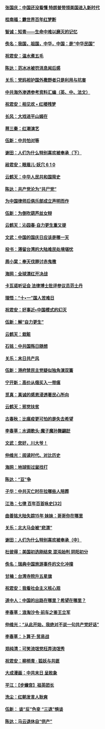 #### [张国庆：中国还没看懂 特朗普带领美国进入新时代](../pages/nsc993/n10764224.md?t=10070333?t=10070333) 

#### [桂南福：霸世界百年红梦断](../pages/nsc993/n10762380.md?t=10070333?t=10070333) 

#### [智诚：知青——生命中难以磨灭的记忆](../pages/nsc993/n10762372.md?t=10070333?t=10070333) 

#### [佚名：我国，祖国，中华，中国：是“中华民国”](../pages/nsc993/n10762366.md?t=10070333?t=10070333) 

#### [祝君安：温水煮五毛](../pages/nsc993/n10762362.md?t=10070333?t=10070333) 

#### [陈达：范冰冰被罚消息闻后感](../pages/nsc993/n10760142.md?t=10070333?t=10070333) 

#### [关乐：党妈袒护国外撒野者只是利用与坑害](../pages/nsc993/n10760019.md?t=10070333?t=10070333) 

#### [中共海外渗透参考资料汇编（英、中、法文）](../pages/nsc993/n10756055.md?t=10070333?t=10070333) 

#### [祝君安：相见欢  •  红楼残梦](../pages/nsc993/n10757542.md?t=10070333?t=10070333) 

#### [长风：大戏进平山姆在](../pages/nsc993/n10757155.md?t=10070333?t=10070333) 

#### [蒋三秦：红潮演艺](../pages/nsc993/n10756736.md?t=10070333?t=10070333) 

#### [伍新：中共怕对等](../pages/nsc993/n10754812.md?t=10070333?t=10070333) 

#### [谢田：人们为什么特别喜欢被奉承（下）](../pages/nsc993/n10755072.md?t=10070333?t=10070333) 

#### [祋君安：眼眉儿‧妖穴 6 1 0](../pages/nsc993/n10754802.md?t=10070333?t=10070333) 

#### [云鹤天：中华人民共和国简史](../pages/nsc993/n10753546.md?t=10070333?t=10070333) 

#### [陈达：共产党沦为“共尸党”](../pages/nsc993/n10753506.md?t=10070333?t=10070333) 

#### [为中国律师后俱乐部成立声明而作](../pages/nsc993/n10753359.md?t=10070333?t=10070333) 

#### [伍新：为倒吹葫芦丝女辩](../pages/nsc993/n10753300.md?t=10070333?t=10070333) 

#### [云鹤天：沁园春‧自力更生重又提](../pages/nsc993/n10752681.md?t=10070333?t=10070333) 

#### [文武：中国的国庆日应该是哪一天](../pages/nsc993/n10752564.md?t=10070333?t=10070333) 

#### [投书：滞留台湾的大陆难民处境堪忧](../pages/nsc993/n10751122.md?t=10070333?t=10070333) 

#### [周小棠：奉天伐罪讨赤鬼檄](../pages/nsc993/n10749279.md?t=10070333?t=10070333) 

#### [海网：全球漂红开决战](../pages/nsc993/n10747774.md?t=10070333?t=10070333) 

#### [卡瓦诺听证会 法律博士批评参议员范士丹](../pages/nsc993/n10748504.md?t=10070333?t=10070333) 

#### [理悟：“十•一”国人苦难日](../pages/nsc993/n10747763.md?t=10070333?t=10070333) 

#### [祝君安：好事近•中国模式的幻灭](../pages/nsc993/n10747755.md?t=10070333?t=10070333) 

#### [伍新：解“自力更生”](../pages/nsc993/n10747744.md?t=10070333?t=10070333) 

#### [云鹤天：栽赃](../pages/nsc993/n10747735.md?t=10070333?t=10070333) 

#### [石铭：中共国殇日随想](../pages/nsc993/n10747202.md?t=10070333?t=10070333) 

#### [关乐：末日共产风](../pages/nsc993/n10745398.md?t=10070333?t=10070333) 

#### [伍新：港府禁民主党疑似独角演双簧](../pages/nsc993/n10745393.md?t=10070333?t=10070333) 

#### [宁开新：高价从俄买入一带瘟](../pages/nsc993/n10745381.md?t=10070333?t=10070333) 

#### [觅真：真诚的感恩浸透著民心所向](../pages/nsc993/n10746220.md?t=10070333?t=10070333) 

#### [云鹤天：邪党扶贫](../pages/nsc993/n10745370.md?t=10070333?t=10070333) 

#### [古春秋：比瘟疫更可怕的是失去希望](../pages/nsc993/n10745352.md?t=10070333?t=10070333) 

#### [李春草：水调歌头‧魔子魔孙舞翩跹](../pages/nsc993/n10744963.md?t=10070333?t=10070333) 

#### [文武：您好，川大爷！](../pages/nsc993/n10739572.md?t=10070333?t=10070333) 

#### [仲维光：阅读时代、对比历史](../pages/nsc993/n10744494.md?t=10070333?t=10070333) 

#### [海网：地球街过鼠找打](../pages/nsc993/n10741404.md?t=10070333?t=10070333) 

#### [陈达：“豆”争](../pages/nsc993/n10741375.md?t=10070333?t=10070333) 

#### [子华：中共灭亡时在拉哪些人陪葬](../pages/nsc993/n10741320.md?t=10070333?t=10070333) 

#### [江浩：七律 百年百首咏史[32]](../pages/nsc993/n10741179.md?t=10070333?t=10070333) 

#### [曲善铭大陆失踪15年 妹妹：哥哥你在哪里](../pages/nsc993/n10738770.md?t=10070333?t=10070333) 

#### [关乐：北大马会被“悲漂”](../pages/nsc993/n10739482.md?t=10070333?t=10070333) 

#### [谢田：人们为什么特别喜欢被奉承（中）](../pages/nsc993/n10736705.md?t=10070333?t=10070333) 

#### [杜彼得：美国初选刚结束 混沌始判 阴阳初分](../pages/nsc993/n10734882.md?t=10070333?t=10070333) 

#### [佚名：瑞典中国旅游事件的文化冲撞](../pages/nsc993/n10731914.md?t=10070333?t=10070333) 

#### [甘楠：台湾寺院升五星旗](../pages/nsc993/n10731868.md?t=10070333?t=10070333) 

#### [祝君安：我看社会主义核心观](../pages/nsc993/n10731861.md?t=10070333?t=10070333) 

#### [道中人：中国的出路在哪里？希望在哪里？](../pages/nsc993/n10730399.md?t=10070333?t=10070333) 

#### [李春草：浪淘沙令‧前车之鉴王立军](../pages/nsc993/n10730200.md?t=10070333?t=10070333) 

#### [仲维光：“从此开始，我绝对不说一句共产党好话”](../pages/nsc993/n10722208.md?t=10070333?t=10070333) 

#### [李春草：卜算子·贸易战](../pages/nsc993/n10726893.md?t=10070333?t=10070333) 

#### [郑纯清：可笑流氓党枉弄流氓秀](../pages/nsc993/n10726849.md?t=10070333?t=10070333) 

#### [祝君安：柳梢青 · 狐妖与共匪](../pages/nsc993/n10726825.md?t=10070333?t=10070333) 

#### [大成漫画：中共末日 呈败象](../pages/nsc993/n10726516.md?t=10070333?t=10070333) 

#### [平江：【步蟾宫】祖英团长](../pages/nsc993/n10724876.md?t=10070333?t=10070333) 

#### [洗尘：红朝发言人耿爽](../pages/nsc993/n10724862.md?t=10070333?t=10070333) 

#### [伍新： 谈“反”色变 “三退”惧谈](../pages/nsc993/n10724842.md?t=10070333?t=10070333) 

#### [陈达：马云退休自“供产”](../pages/nsc993/n10723027.md?t=10070333?t=10070333) 

